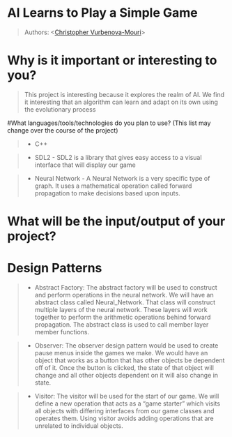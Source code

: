 # AI Learns to Play a Simple Game

 > Authors: \<[Christopher Vurbenova-Mouri](https://github.com/Quidifer)\>

# Why is it important or interesting to you?
> This project is interesting because it explores the realm of AI. We find it interesting
that an algorithm can learn and adapt on its own using the evolutionary process


#What languages/tools/technologies do you plan to use? (This list may change over the course of the project)
> * C++

> * SDL2 - SDL2 is a library that gives easy access to a visual interface that will display our game

> * Neural Network - A Neural Network is a very specific type of graph. It uses a mathematical operation called forward
 propagation to make decisions based upon inputs.

# What will be the input/output of your project?

# Design Patterns
> * Abstract Factory: The abstract factory will be used to construct and perform operations in the neural network. We will have an abstract class called Neural_Network. That class will construct multiple layers of the neural network. These layers will work together to perform the arithmetic operations behind forward propagation. The abstract class is used to call member layer member functions.

> * Observer: The observer design pattern would be used to create pause menus inside the games we make. We would have an object that works as a button that has other objects be dependent off of it. Once the button is clicked, the state of that object will change and all other objects dependent on it will also change in state.

> * Visitor: The visitor will be used for the start of our game. We will define a new operation that acts as a “game starter” which visits all objects with differing interfaces from our game classes and operates them. Using visitor avoids adding operations that are unrelated to individual objects.
